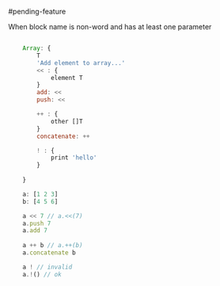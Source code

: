 #pending-feature

When block name is non-word and has at least one parameter

```js

    Array: {
	    T 
        'Add element to array...'
        << : {
            element T
        }
        add: <<
        push: <<

        ++ : {
            other []T
        }
        concatenate: ++

        ! : {
            print 'hello'
        }
        
    }

    a: [1 2 3]
    b: [4 5 6]

    a << 7 // a.<<(7)
    a.push 7 
    a.add 7 
    
    a ++ b // a.++(b)
    a.concatenate b 

    a ! // invalid
    a.!() // ok 
```
